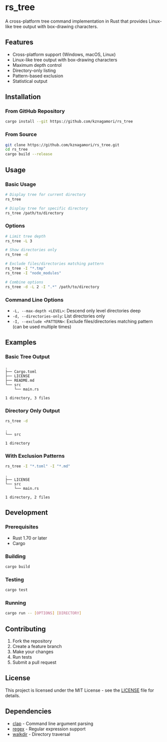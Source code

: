 # rs_tree

A cross-platform tree command implementation in Rust that provides Linux-like tree output with box-drawing characters.

## Features

- Cross-platform support (Windows, macOS, Linux)
- Linux-like tree output with box-drawing characters
- Maximum depth control
- Directory-only listing
- Pattern-based exclusion
- Statistical output

## Installation

### From GitHub Repository

```bash
cargo install --git https://github.com/kznagamori/rs_tree
```

### From Source

```bash
git clone https://github.com/kznagamori/rs_tree.git
cd rs_tree
cargo build --release
```

## Usage

### Basic Usage

```bash
# Display tree for current directory
rs_tree

# Display tree for specific directory
rs_tree /path/to/directory
```

### Options

```bash
# Limit tree depth
rs_tree -L 3

# Show directories only
rs_tree -d

# Exclude files/directories matching pattern
rs_tree -I "*.tmp"
rs_tree -I "node_modules"

# Combine options
rs_tree -d -L 2 -I ".*" /path/to/directory
```

### Command Line Options

- `-L, --max-depth <LEVEL>`: Descend only level directories deep
- `-d, --directories-only`: List directories only
- `-I, --exclude <PATTERN>`: Exclude files/directories matching pattern (can be used multiple times)

## Examples

### Basic Tree Output

```
.
├── Cargo.toml
├── LICENSE
├── README.md
└── src
    └── main.rs

1 directory, 3 files
```

### Directory Only Output

```bash
rs_tree -d
```

```
.
└── src

1 directory
```

### With Exclusion Patterns

```bash
rs_tree -I "*.toml" -I "*.md"
```

```
.
├── LICENSE
└── src
    └── main.rs

1 directory, 2 files
```

## Development

### Prerequisites

- Rust 1.70 or later
- Cargo

### Building

```bash
cargo build
```

### Testing

```bash
cargo test
```

### Running

```bash
cargo run -- [OPTIONS] [DIRECTORY]
```

## Contributing

1. Fork the repository
2. Create a feature branch
3. Make your changes
4. Run tests
5. Submit a pull request

## License

This project is licensed under the MIT License - see the [LICENSE](LICENSE) file for details.

## Dependencies

- [clap](https://crates.io/crates/clap) - Command line argument parsing
- [regex](https://crates.io/crates/regex) - Regular expression support
- [walkdir](https://crates.io/crates/walkdir) - Directory traversal